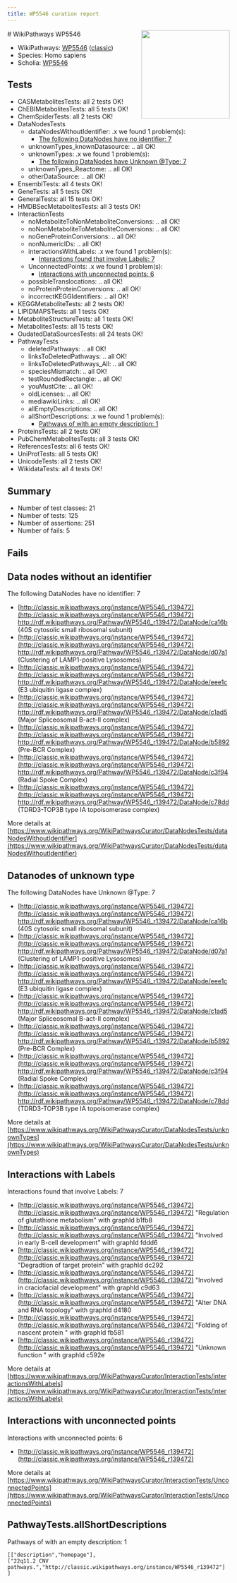 ```yaml
---
title: WP5546 curation report
---
```


<img style="float: right; width: 200px" src="https://upload.wikimedia.org/wikipedia/commons/thumb/8/83/Wplogo_with_text_500.png/640px-Wplogo_with_text_500.png" />
# WikiPathways WP5546

* WikiPathways: [WP5546](https://wikipathways.org/pathways/WP5546) ([classic](https://classic.wikipathways.org/instance/WP5546))
* Species: Homo sapiens
* Scholia: [WP5546](https://scholia.toolforge.org/wikipathways/WP5546)
## Tests
* CASMetabolitesTests: all 2 tests OK!
* ChEBIMetabolitesTests: all 5 tests OK!
* ChemSpiderTests: all 2 tests OK!
* DataNodesTests
    * dataNodesWithoutIdentifier: .x we found 1 problem(s):
        * [The following DataNodes have no identifier: 7](#d2d32fa6)
    * unknownTypes_knownDatasource: .. all OK!
    * unknownTypes: .x we found 1 problem(s):
        * [The following DataNodes have Unknown @Type: 7](#839973e5)
    * unknownTypes_Reactome: .. all OK!
    * otherDataSource: .. all OK!
* EnsemblTests: all 4 tests OK!
* GeneTests: all 5 tests OK!
* GeneralTests: all 15 tests OK!
* HMDBSecMetabolitesTests: all 3 tests OK!
* InteractionTests
    * noMetaboliteToNonMetaboliteConversions: .. all OK!
    * noNonMetaboliteToMetaboliteConversions: .. all OK!
    * noGeneProteinConversions: .. all OK!
    * nonNumericIDs: .. all OK!
    * interactionsWithLabels: .x we found 1 problem(s):
        * [Interactions found that involve Labels: 7](#630d267e)
    * UnconnectedPoints: .x we found 1 problem(s):
        * [Interactions with unconnected points: 6](#35a61ade)
    * possibleTranslocations: .. all OK!
    * noProteinProteinConversions: .. all OK!
    * incorrectKEGGIdentifiers: .. all OK!
* KEGGMetaboliteTests: all 2 tests OK!
* LIPIDMAPSTests: all 1 tests OK!
* MetaboliteStructureTests: all 1 tests OK!
* MetabolitesTests: all 15 tests OK!
* OudatedDataSourcesTests: all 24 tests OK!
* PathwayTests
    * deletedPathways: .. all OK!
    * linksToDeletedPathways: .. all OK!
    * linksToDeletedPathways_All: .. all OK!
    * speciesMismatch: .. all OK!
    * testRoundedRectangle: .. all OK!
    * youMustCite: .. all OK!
    * oldLicenses: .. all OK!
    * mediawikiLinks: .. all OK!
    * allEmptyDescriptions: .. all OK!
    * allShortDescriptions: .x we found 1 problem(s):
        * [Pathways of with an empty description: 1](#61e25f16)
* ProteinsTests: all 2 tests OK!
* PubChemMetabolitesTests: all 3 tests OK!
* ReferencesTests: all 6 tests OK!
* UniProtTests: all 5 tests OK!
* UnicodeTests: all 2 tests OK!
* WikidataTests: all 4 tests OK!


## Summary

* Number of test classes: 21
* Number of tests: 125
* Number of assertions: 251
* Number of fails: 5

## Fails

<a name="d2d32fa6" />

## Data nodes without an identifier

The following DataNodes have no identifier: 7

* [http://classic.wikipathways.org/instance/WP5546_r139472](http://classic.wikipathways.org/instance/WP5546_r139472) http://rdf.wikipathways.org/Pathway/WP5546_r139472/DataNode/ca16b (40S cytosolic small ribosomal subunit)
* [http://classic.wikipathways.org/instance/WP5546_r139472](http://classic.wikipathways.org/instance/WP5546_r139472) http://rdf.wikipathways.org/Pathway/WP5546_r139472/DataNode/d07a1 (Clustering of LAMP1-positive Lysosomes)
* [http://classic.wikipathways.org/instance/WP5546_r139472](http://classic.wikipathways.org/instance/WP5546_r139472) http://rdf.wikipathways.org/Pathway/WP5546_r139472/DataNode/eee1c (E3 ubiquitin ligase complex)
* [http://classic.wikipathways.org/instance/WP5546_r139472](http://classic.wikipathways.org/instance/WP5546_r139472) http://rdf.wikipathways.org/Pathway/WP5546_r139472/DataNode/c1ad5 (Major Spliceosomal B-act-II complex)
* [http://classic.wikipathways.org/instance/WP5546_r139472](http://classic.wikipathways.org/instance/WP5546_r139472) http://rdf.wikipathways.org/Pathway/WP5546_r139472/DataNode/b5892 (Pre-BCR Complex)
* [http://classic.wikipathways.org/instance/WP5546_r139472](http://classic.wikipathways.org/instance/WP5546_r139472) http://rdf.wikipathways.org/Pathway/WP5546_r139472/DataNode/c3f94 (Radial Spoke Complex)
* [http://classic.wikipathways.org/instance/WP5546_r139472](http://classic.wikipathways.org/instance/WP5546_r139472) http://rdf.wikipathways.org/Pathway/WP5546_r139472/DataNode/c78dd (TDRD3-TOP3B type IA  topoisomerase complex)


More details at [https://www.wikipathways.org/WikiPathwaysCurator/DataNodesTests/dataNodesWithoutIdentifier](https://www.wikipathways.org/WikiPathwaysCurator/DataNodesTests/dataNodesWithoutIdentifier)

<a name="839973e5" />

## Datanodes of unknown type

The following DataNodes have Unknown @Type: 7

* [http://classic.wikipathways.org/instance/WP5546_r139472](http://classic.wikipathways.org/instance/WP5546_r139472) http://rdf.wikipathways.org/Pathway/WP5546_r139472/DataNode/ca16b (40S cytosolic small ribosomal subunit)
* [http://classic.wikipathways.org/instance/WP5546_r139472](http://classic.wikipathways.org/instance/WP5546_r139472) http://rdf.wikipathways.org/Pathway/WP5546_r139472/DataNode/d07a1 (Clustering of LAMP1-positive Lysosomes)
* [http://classic.wikipathways.org/instance/WP5546_r139472](http://classic.wikipathways.org/instance/WP5546_r139472) http://rdf.wikipathways.org/Pathway/WP5546_r139472/DataNode/eee1c (E3 ubiquitin ligase complex)
* [http://classic.wikipathways.org/instance/WP5546_r139472](http://classic.wikipathways.org/instance/WP5546_r139472) http://rdf.wikipathways.org/Pathway/WP5546_r139472/DataNode/c1ad5 (Major Spliceosomal B-act-II complex)
* [http://classic.wikipathways.org/instance/WP5546_r139472](http://classic.wikipathways.org/instance/WP5546_r139472) http://rdf.wikipathways.org/Pathway/WP5546_r139472/DataNode/b5892 (Pre-BCR Complex)
* [http://classic.wikipathways.org/instance/WP5546_r139472](http://classic.wikipathways.org/instance/WP5546_r139472) http://rdf.wikipathways.org/Pathway/WP5546_r139472/DataNode/c3f94 (Radial Spoke Complex)
* [http://classic.wikipathways.org/instance/WP5546_r139472](http://classic.wikipathways.org/instance/WP5546_r139472) http://rdf.wikipathways.org/Pathway/WP5546_r139472/DataNode/c78dd (TDRD3-TOP3B type IA  topoisomerase complex)


More details at [https://www.wikipathways.org/WikiPathwaysCurator/DataNodesTests/unknownTypes](https://www.wikipathways.org/WikiPathwaysCurator/DataNodesTests/unknownTypes)

<a name="630d267e" />

## Interactions with Labels

Interactions found that involve Labels: 7

* [http://classic.wikipathways.org/instance/WP5546_r139472](http://classic.wikipathways.org/instance/WP5546_r139472) "Regulation of glutathione metabolism" with graphId b1fb8
* [http://classic.wikipathways.org/instance/WP5546_r139472](http://classic.wikipathways.org/instance/WP5546_r139472) "Involved in early B-cell development" with graphId fddd6
* [http://classic.wikipathways.org/instance/WP5546_r139472](http://classic.wikipathways.org/instance/WP5546_r139472) "Degradtion of target protein" with graphId dc292
* [http://classic.wikipathways.org/instance/WP5546_r139472](http://classic.wikipathways.org/instance/WP5546_r139472) "Involved in craciofacial development" with graphId c9d63
* [http://classic.wikipathways.org/instance/WP5546_r139472](http://classic.wikipathways.org/instance/WP5546_r139472) "Alter DNA and RNA topology" with graphId d4180
* [http://classic.wikipathways.org/instance/WP5546_r139472](http://classic.wikipathways.org/instance/WP5546_r139472) "Folding of nascent protein
" with graphId fb581
* [http://classic.wikipathways.org/instance/WP5546_r139472](http://classic.wikipathways.org/instance/WP5546_r139472) "Unknown function
" with graphId c592e


More details at [https://www.wikipathways.org/WikiPathwaysCurator/InteractionTests/interactionsWithLabels](https://www.wikipathways.org/WikiPathwaysCurator/InteractionTests/interactionsWithLabels)

<a name="35a61ade" />

## Interactions with unconnected points

Interactions with unconnected points: 6

* [http://classic.wikipathways.org/instance/WP5546_r139472](http://classic.wikipathways.org/instance/WP5546_r139472)


More details at [https://www.wikipathways.org/WikiPathwaysCurator/InteractionTests/UnconnectedPoints](https://www.wikipathways.org/WikiPathwaysCurator/InteractionTests/UnconnectedPoints)

<a name="61e25f16" />

## PathwayTests.allShortDescriptions

Pathways of with an empty description: 1
```
[["description","homepage"],
["22q11.2 CNV pathways.","http://classic.wikipathways.org/instance/WP5546_r139472"]
]
```

